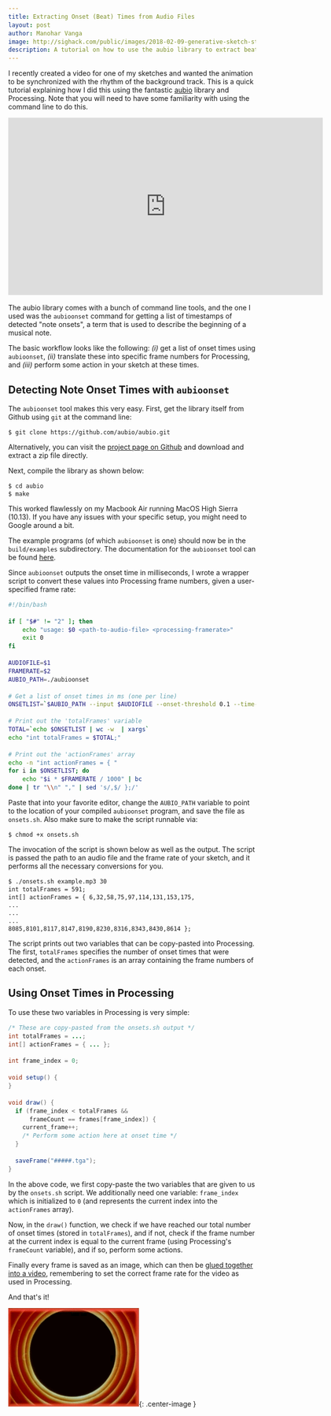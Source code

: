 ```yaml
---
title: Extracting Onset (Beat) Times from Audio Files
layout: post
author: Manohar Vanga
image: http://sighack.com/public/images/2018-02-09-generative-sketch-starry-night/final-small.png
description: A tutorial on how to use the aubio library to extract beat or onset times from audio files.
---
```


I recently created a video for one of my sketches and wanted the animation to
be synchronized with the rhythm of the background track. This is a quick
tutorial explaining how I did this using the fantastic
[aubio](https://aubio.org/) library and Processing. Note that you will need to
have some familiarity with using the command line to do this.
<iframe src="https://player.vimeo.com/video/254623899" width="640" height="360" frameborder="0" webkitallowfullscreen mozallowfullscreen allowfullscreen></iframe>

The aubio library comes with a bunch of command line tools, and the one I used
was the `aubioonset` command for getting a list of timestamps of detected "note
onsets", a term that is used to describe the beginning of a musical note.

The basic workflow looks like the following: _(i)_ get a list of onset times
using `aubioonset`, _(ii)_ translate these into specific frame numbers for
Processing, and _(iii)_ perform some action in your sketch at these times.

## Detecting Note Onset Times with `aubioonset`

The `aubioonset` tool makes this very easy. First, get the library itself
from Github using `git` at the command line:

    $ git clone https://github.com/aubio/aubio.git

Alternatively, you can visit the [project page on
Github](https://github.com/aubio/aubio) and download and extract a zip file
directly.

Next, compile the library as shown below:

    $ cd aubio
    $ make

This worked flawlessly on my Macbook Air running MacOS High Sierra (10.13).
If you have any issues with your specific setup, you might need to Google
around a bit.

The example programs (of which `aubioonset` is one) should now be in the
`build/examples` subdirectory. The documentation for the `aubioonset` tool
can be found [here](https://aubio.org/manpages/latest/aubioonset.1.html).

Since `aubioonset` outputs the onset time in milliseconds, I wrote a wrapper
script to convert these values into Processing frame numbers, given a
user-specified frame rate:

```bash
#!/bin/bash

if [ "$#" != "2" ]; then
    echo "usage: $0 <path-to-audio-file> <processing-framerate>"
    exit 0
fi

AUDIOFILE=$1
FRAMERATE=$2
AUBIO_PATH=./aubioonset

# Get a list of onset times in ms (one per line)
ONSETLIST=`$AUBIO_PATH --input $AUDIOFILE --onset-threshold 0.1 --time-format ms`

# Print out the 'totalFrames' variable
TOTAL=`echo $ONSETLIST | wc -w  | xargs`
echo "int totalFrames = $TOTAL;"

# Print out the 'actionFrames' array
echo -n "int actionFrames = { "
for i in $ONSETLIST; do
    echo "$i * $FRAMERATE / 1000" | bc
done | tr "\\n" "," | sed 's/,$/ };/'
```

Paste that into your favorite editor, change the `AUBIO_PATH` variable to point
to the location of your compiled `aubioonset` program, and save the file as
`onsets.sh`. Also make sure to make the script runnable via:

    $ chmod +x onsets.sh

The invocation of the script is shown below as well as the output. The
script is passed the path to an audio file and the frame rate of your sketch,
and it performs all the necessary conversions for you.

    $ ./onsets.sh example.mp3 30
    int totalFrames = 591;
    int[] actionFrames = { 6,32,58,75,97,114,131,153,175,
    ...
    ...
    ...
    8085,8101,8117,8147,8190,8230,8316,8343,8430,8614 };

The script prints out two variables that can be copy-pasted into Processing.
The first, `totalFrames` specifies the number of onset times that were
detected, and the `actionFrames` is an array containing the frame numbers of
each onset.

## Using Onset Times in Processing

To use these two variables in Processing is very simple:

```java
/* These are copy-pasted from the onsets.sh output */
int totalFrames = ...;
int[] actionFrames = { ... };

int frame_index = 0;

void setup() {
}

void draw() {
  if (frame_index < totalFrames &&
      frameCount == frames[frame_index]) {
    current_frame++;
    /* Perform some action here at onset time */
  }

  saveFrame("#####.tga");
}
```

In the above code, we first copy-paste the two variables that are given to
us by the `onsets.sh` script. We additionally need one variable: 
`frame_index` which is initialized to `0` (and represents the current index
into the `actionFrames` array).

Now, in the `draw()` function, we check if we have reached our total number
of onset times (stored in `totalFrames`), and if not, check if the frame number
at the current index is equal to the current frame (using Processing's `frameCount`
variable), and if so, perform some actions.

Finally every frame is saved as an image, which can then be [glued together into
a video](make-videos-from-processing-sketches), remembering to set the correct
frame rate for the video as used in Processing.

And that's it!

![](/public/images/end.gif){: .center-image }
